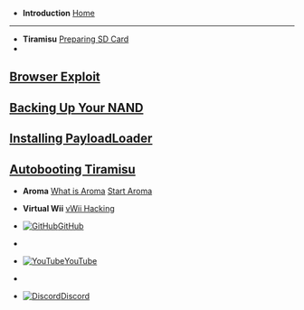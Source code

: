 - **Introduction**
[Home](/)
---
- **Tiramisu**
[Preparing SD Card](/sd)
-
[Browser Exploit](/browser)
-
[Backing Up Your NAND](/nand)
-
[Installing PayloadLoader](/payloadloader)
-
[Autobooting Tiramisu](/autoboot)
---

- **Aroma**
[What is Aroma](whatisaroma)
[Start Aroma](startaroma)

- **Virtual Wii**
[vWii Hacking](vwii)

- [![GitHub](https://icongr.am/simple/github.svg?color=808080&size=16)GitHub](https://github.com/skyybrew/wiiu-hbguide)
- 
- [![YouTube](https://icongr.am/simple/youtube.svg?color=808080&size=16)YouTube](https://www.youtube.com/@Jacob-Bjorne)
- 
- [![Discord](https://icongr.am/simple/discord.svg?color=808080&size=16)Discord](https://discord.gg/QvGQqx8Mns)

